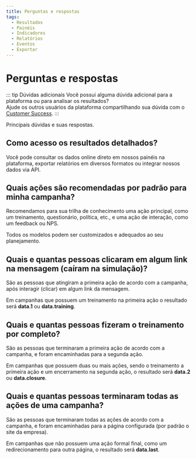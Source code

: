 ```yaml
---
title: Perguntas e respostas
tags:
  - Resultados
  - Painéis
  - Indicadores
  - Relatórios
  - Eventos
  - Exportar
---
```

# Perguntas e respostas

::: tip Dúvidas adicionais
Você possui alguma dúvida adicional para a plataforma ou para analisar os resultados?<br>
Ajude os outros usuários da plataforma compartilhando sua dúvida com o [Customer Success](mailto:cs@phishx.io).
:::

Principais dúvidas e suas respostas.

## Como acesso os resultados detalhados?

   Você pode consultar os dados online direto em nossos painéis na plataforma, exportar relatórios em diversos formatos ou integrar nossos dados via API.

## Quais ações são recomendadas por padrão para minha campanha?

   Recomendamos para sua trilha de conhecimento uma ação principal, como um treinamento, questionário, política, etc., e uma ação de interação, como um feedback ou NPS.

   Todos os modelos podem ser customizados e adequados ao seu planejamento.

## Quais e quantas pessoas clicaram em algum link na mensagem (caíram na simulação)?

   São as pessoas que atingiram a primeira ação de acordo com a campanha, após interagir (clicar) em algum link da mensagem.

   Em campanhas que possuem um treinamento na primeira ação o resultado será **data.1** ou **data.training**.

## Quais e quantas pessoas fizeram o treinamento por completo?

   São as pessoas que terminaram a primeira ação de acordo com a campanha, e foram encaminhadas para a segunda ação.

   Em campanhas que possuem duas ou mais ações, sendo o treinamento a primeira ação e um encerramento na segunda ação, o resultado será **data.2** ou **data.closure**.

## Quais e quantas pessoas terminaram todas as ações de uma campanha?

   São as pessoas que terminaram todas as ações de acordo com a campanha, e foram encaminhadas para a página configurada (por padrão o site da empresa).

   Em campanhas que não possuem uma ação formal final, como um redirecionamento para outra página, o resultado será **data.last**.
